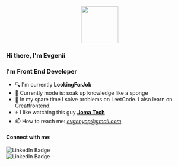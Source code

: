 <div id="header" align="center">
  <img src="https://media4.giphy.com/media/zhYSVCirREeIZtONCI/giphy.gif?cid=ecf05e47hoqrmrrx4ulzclk8nsoel54iwdagbudhayckcor9&ep=v1_stickers_search&rid=giphy.gif&ct=s" width="100"/>
</div>

### Hi there, I'm **Evgenii**

### I'm Front End Developer

- 🔍 I'm currently **LookingForJob**
- 🌱 Currently mode is: soak up knowledge like a sponge
- 📖 In my spare time I solve problems on LeetCode. I also learn on Greatfrontend.
- ⚡ I like watching this guy **[Joma Tech](https://www.youtube.com/c/JomaOppa)**
- 📫 How to reach me: _[evgenycp@gmail.com]()_
#### Connect with me: 


<div id="badges">
  <img src="https://img.shields.io/badge/LinkedIn-blue?style=for-the-badge&logo=linkedin&logoColor=white" alt="LinkedIn Badge"/>
</div>
<div id="badges">
  <img src="https://www.codewars.com/users/Evgeny94/badges/large" alt="LinkedIn Badge"/>
</div>

